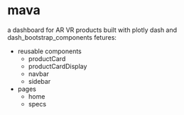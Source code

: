 # mava
a dashboard for AR VR products built with plotly dash and dash_bootstrap_components 
fetures:
- reusable components
  - productCard
  - productCardDisplay
  - navbar
  - sidebar
- pages
  - home
  - specs